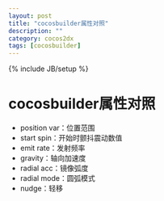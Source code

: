 ```yaml
---
layout: post
title: "cocosbuilder属性对照"
description: ""
category: cocos2dx
tags: [cocosbuilder]
---
```

{% include JB/setup %}

cocosbuilder属性对照
================

 - position var：位置范围
 - start  spin：开始时颤抖震动数值
 - emit rate：发射频率
 - gravity：轴向加速度
 - radial acc：镜像弧度
 - radial mode：圆弧模式
 - nudge：轻移

